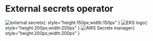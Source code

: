 # External secrets operator
![external secrets](https://vettom-images.s3.eu-west-1.amazonaws.com/kubernetes/external-secrets.png){: style="height:150px;width:150px" }
![EKS logo ](https://vettom-images.s3.eu-west-1.amazonaws.com/aws/amazon_eks.png){: style="height:200px;width:200px"  }
![AWS Secrets manager ](https://vettom-images.s3.eu-west-1.amazonaws.com/aws/secrets-manager.png){: style="height:200px;width:200px"  }
